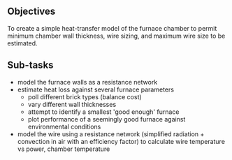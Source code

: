 ## Objectives
To create a simple heat-transfer model of the furnace chamber to permit minimum chamber wall thickness, wire sizing, and maximum wire size to be estimated.
## Sub-tasks
- model the furnace walls as a resistance network
- estimate heat loss against several furnace parameters
	- poll different brick types (balance cost)
	- vary different wall thicknesses
	- attempt to identify a smallest 'good enough' furnace
	- plot performance of a seemingly good furnace against environmental conditions
- model the wire using a resistance network (simplified radiation + convection in air with an efficiency factor) to calculate wire temperature vs power, chamber temperature

